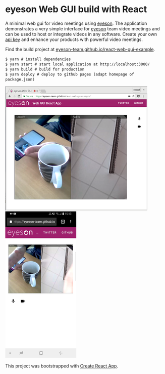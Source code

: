 
# eyeson Web GUI build with React

A minimal web gui for video meetings using [eyeson]. The application
demonstrates a very simple interface for [eyeson] team video meetings and can
be used to host or integrate videos in any software. Create your own [api key]
and enhance your products with powerful video meetings.

Find the build project at [eyeson-team.github.io/react-web-gui-example].

```
$ yarn # install dependencies
$ yarn start # start local application at http://localhost:3000/
$ yarn build # build for production
$ yarn deploy # deploy to github pages (adapt homepage of package.json)
```

![Screenshot Desktop](screenshot_desktop.png)
![Screenshot Mobile](screenshot_mobile.png)

This project was bootstrapped with [Create React App].

[eyeson]: https://eyeson.team/ "eyeson Video Meetings"
[api key]: https://accounts.eyeson.team/projects "eyeson Team API Key"
[eyeson-team.github.io/react-web-gui-example]: https://eyeson-team.github.io/react-web-gui-example/
[Create React App]: https://github.com/facebookincubator/create-react-app
